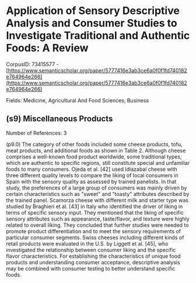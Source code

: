 # Application of Sensory Descriptive Analysis and Consumer Studies to Investigate Traditional and Authentic Foods: A Review

CorpusID: 73415577 - [https://www.semanticscholar.org/paper/5777416e3ab3ce6a0f0f1fd740182e764964e266](https://www.semanticscholar.org/paper/5777416e3ab3ce6a0f0f1fd740182e764964e266)

Fields: Medicine, Agricultural And Food Sciences, Business

## (s9) Miscellaneous Products
Number of References: 3

(p9.0) The category of other foods included some cheese products, tofu, meat products, and additional foods as shown in Table 2. Although cheese comprises a well-known food product worldwide, some traditional types, which are authentic to specific regions, still constitute special and unfamiliar foods to many consumers. Ojeda et al. [42] used Idiazabal cheese with three different quality levels to compare the liking of local consumers in Spain with the sensory quality as assessed by trained panelists. In that study, the preferences of a large group of consumers was mainly driven by certain characteristics such as "sweet" and "toasty" attributes described by the trained panel. Scamorza cheese with different milk and starter type was studied by Braghieri et al. [43] in Italy who identified the driver of liking in terms of specific sensory input. They mentioned that the liking of specific sensory attributes such as appearance, taste/flavor, and texture were highly related to overall liking. They concluded that further studies were needed to promote product differentiation and to meet the sensory requirements of particular consumer segments. Swiss cheeses including different kinds of retail products were evaluated in the U.S. by Liggett et al. [45], who investigated the relationship between consumer liking and the specific flavor characteristics. For establishing the characteristics of unique food products and understanding consumer acceptance, descriptive analysis may be combined with consumer testing to better understand specific foods.
